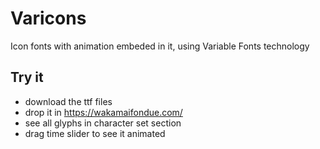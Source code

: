 # Varicons

Icon fonts with animation embeded in it, using Variable Fonts technology

## Try it
* download the ttf files
* drop it in https://wakamaifondue.com/
* see all glyphs in character set section
* drag time slider to see it animated
